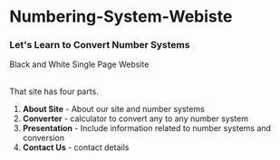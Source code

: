 # Numbering-System-Webiste
<h3>Let's Learn to Convert Number Systems</h3>

<p>Black and White Single Page Website<br><br>

That site has four parts.
<ol>
  <li><b>About Site</b> - About our site and number systems</li>
  <li><b>Converter</b> - calculator to convert any to any number system </li>
  <li><b>Presentation</b> - Include information related to number systems and conversion</li>
  <li><b>Contact Us</b> - contact details</li>
</ol>  

</p>


